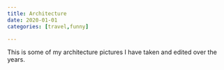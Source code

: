 ```yaml
---
title: Architecture
date: 2020-01-01
categories: [travel,funny]

---
```


This is some of my architecture pictures I have taken and edited over the years. 
